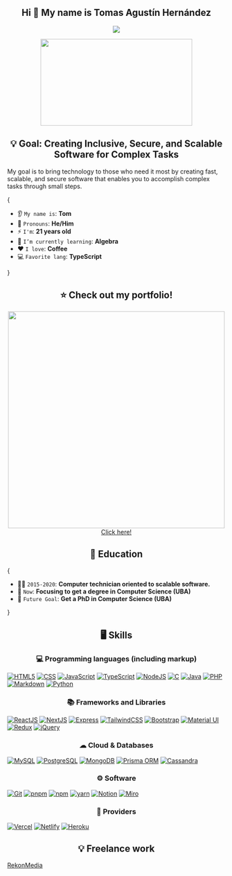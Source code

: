 <h2 align="center"> Hi 👋 My name is Tomas Agustín Hernández </h2>
<p align="center">
    <img src="https://komarev.com/ghpvc/?username=tomihq"/> 
</p>

<p align="center" style="object-fit: cover;">
    <img src="https://media.tenor.com/2ePv10lBD6EAAAAd/cat-kitty.gif" width=350 height=200 /> 
</p>

<h2 align="center">💡 Goal: Creating Inclusive, Secure, and Scalable Software for Complex Tasks</h2>
<p>My goal is to bring technology to those who need it most by creating fast, scalable, and secure software that enables you to accomplish complex tasks through small steps.</p>

{  

* 👂 `My name is`: **Tom**
* 👩 `Pronouns`: **He/Him**
* ⚡ `I'm`: **21 years old**
* 🌱 `I’m currently learning`: **Algebra**
* ❤️ `I love`: **Coffee**  
* 💻 `Favorite lang`: **TypeScript**
  
}


<h2 align="center"> ⭐ Check out my portfolio! </h2>
<p align="center">
    <a href="https://tomihq-portfolio-v2.vercel.app/" target="_blank"> <img src="https://i.imgur.com/HYdhT58.png" width=500  type="png"/> </a>
    <br/>
    <a href="https://tomihq-portfolio-v2.vercel.app/" target="_blank"> Click here!</a>
</p>
  


<h2 align="center">📘 Education </h2>
{  

* 👨‍🎓 `2015-2020`: **Computer technician oriented to scalable software.**
* 📘 `Now`: **Focusing to get a degree in Computer Science (UBA)**
* 🌟 `Future Goal`: **Get a PhD in Computer Science (UBA)**

}

<h2 align="center">🖥️ Skills </h2>
<h3 align="center"> 💻 Programming languages (including markup) </h3>
<a href="https://img.shields.io/badge/HTML5-E34F26?style=for-the-badge&logo=html5&logoColor=white"><img alt="HTML5" src="https://img.shields.io/badge/HTML5-E34F26?style=for-the-badge&logo=html5&logoColor=white"></a>
<a href="https://img.shields.io/badge/CSS3-1572B6?style=for-the-badge&logo=css3&logoColor=white"><img alt="CSS" src="https://img.shields.io/badge/CSS3-1572B6?style=for-the-badge&logo=css3&logoColor=white"></a>
<a href="https://img.shields.io/badge/JavaScript-323330?style=for-the-badge&logo=javascript&logoColor=F7DF1E"><img alt="JavaScript" src="https://img.shields.io/badge/JavaScript-323330?style=for-the-badge&logo=javascript&logoColor=F7DF1E"></a>
<a href="https://img.shields.io/badge/TypeScript-007ACC?style=for-the-badge&logo=typescript&logoColor=white"><img alt="TypeScript" src="https://img.shields.io/badge/TypeScript-007ACC?style=for-the-badge&logo=typescript&logoColor=white"></a>
<a href="https://img.shields.io/badge/Node.js-43853D?style=for-the-badge&logo=node.js&logoColor=white"><img alt="NodeJS" src="https://img.shields.io/badge/Node.js-43853D?style=for-the-badge&logo=node.js&logoColor=white"></a>
<a href="https://img.shields.io/badge/C-00599C?style=for-the-badge&logo=c&logoColor=white"><img alt="C" src="https://img.shields.io/badge/C-00599C?style=for-the-badge&logo=c&logoColor=white"></a>
<a href="https://img.shields.io/badge/Java-ED8B00?style=for-the-badge&logo=openjdk&logoColor=white"><img alt="Java" src="https://img.shields.io/badge/Java-ED8B00?style=for-the-badge&logo=openjdk&logoColor=white"></a>
<a href="https://img.shields.io/badge/PHP-777BB4?style=for-the-badge&logo=php&logoColor=white"><img alt="PHP" src="https://img.shields.io/badge/PHP-777BB4?style=for-the-badge&logo=php&logoColor=white"></a>
<a href="https://img.shields.io/badge/Markdown-000000?style=for-the-badge&logo=markdown&logoColor=white"><img alt="Markdown" src="https://img.shields.io/badge/Markdown-000000?style=for-the-badge&logo=markdown&logoColor=white"></a>
<a href="https://img.shields.io/badge/Python-3776AB?style=for-the-badge&logo=python&logoColor=white"><img alt="Python" src="https://img.shields.io/badge/Python-3776AB?style=for-the-badge&logo=python&logoColor=white"></a>


<h3 align="center"> 📚 Frameworks and Libraries </h3>
<a href="https://img.shields.io/badge/React-20232A?style=for-the-badge&logo=react&logoColor=61DAFB"><img alt="ReactJS" src="https://img.shields.io/badge/React-20232A?style=for-the-badge&logo=react&logoColor=61DAFB"></a>
<a href="https://img.shields.io/badge/Next-black?style=for-the-badge&logo=next.js&logoColor=white"><img alt="NextJS" src="https://img.shields.io/badge/Next-black?style=for-the-badge&logo=next.js&logoColor=white"></a>
<a href="https://img.shields.io/badge/Express.js-404D59?style=for-the-badge"><img alt="Express" src="https://img.shields.io/badge/Express.js-404D59?style=for-the-badge"></a>
<a href="https://img.shields.io/badge/Tailwind_CSS-38B2AC?style=for-the-badge&logo=tailwind-css&logoColor=white"><img alt="TailwindCSS" src="https://img.shields.io/badge/Tailwind_CSS-38B2AC?style=for-the-badge&logo=tailwind-css&logoColor=white"></a>
<a href="https://img.shields.io/badge/Bootstrap-563D7C?style=for-the-badge&logo=bootstrap&logoColor=white"><img alt="Bootstrap" src="https://img.shields.io/badge/Bootstrap-563D7C?style=for-the-badge&logo=bootstrap&logoColor=white"></a>
<a href="https://img.shields.io/badge/Material--UI-0081CB?style=for-the-badge&logo=material-ui&logoColor=white"><img alt="Material UI" src="https://img.shields.io/badge/Material--UI-0081CB?style=for-the-badge&logo=material-ui&logoColor=white"></a>
<a href="https://img.shields.io/badge/Redux-593D88?style=for-the-badge&logo=redux&logoColor=white"><img alt="Redux" src="https://img.shields.io/badge/Redux-593D88?style=for-the-badge&logo=redux&logoColor=white"></a>
<a href="https://img.shields.io/badge/jQuery-0769AD?style=for-the-badge&logo=jquery&logoColor=white"><img alt="jQuery" src="https://img.shields.io/badge/jQuery-0769AD?style=for-the-badge&logo=jquery&logoColor=white"></a>
<h3 align="center"> ☁ Cloud & Databases </h3>
<a href="https://img.shields.io/badge/MySQL-00000F?style=for-the-badge&logo=mysql&logoColor=white"><img alt="MySQL" src="https://img.shields.io/badge/MySQL-00000F?style=for-the-badge&logo=mysql&logoColor=white"></a>
<a href="https://img.shields.io/badge/PostgreSQL-316192?style=for-the-badge&logo=postgresql&logoColor=white"><img alt="PostgreSQL" src="https://img.shields.io/badge/PostgreSQL-316192?style=for-the-badge&logo=postgresql&logoColor=white"></a>
<a href="https://img.shields.io/badge/MongoDB-4EA94B?style=for-the-badge&logo=mongodb&logoColor=white"><img alt="MongoDB" src="https://img.shields.io/badge/MongoDB-4EA94B?style=for-the-badge&logo=mongodb&logoColor=white"></a>
<a href="https://img.shields.io/badge/Prisma-3982CE?style=for-the-badge&logo=Prisma&logoColor=white"><img alt="Prisma ORM" src="https://img.shields.io/badge/Prisma-3982CE?style=for-the-badge&logo=Prisma&logoColor=white"></a>
<a href="https://img.shields.io/badge/Cassandra-1287B1?style=for-the-badge&logo=apache%20cassandra&logoColor=white"><img alt="Cassandra" src="https://img.shields.io/badge/Cassandra-1287B1?style=for-the-badge&logo=apache%20cassandra&logoColor=white"></a>

<h3 align="center"> ⚙ Software </h3>
<a href="https://img.shields.io/badge/GIT-E44C30?style=for-the-badge&logo=git&logoColor=white"><img alt="Git" src="https://img.shields.io/badge/GIT-E44C30?style=for-the-badge&logo=git&logoColor=white"></a>
<a href="https://img.shields.io/badge/pnpm-%234a4a4a.svg?style=for-the-badge&logo=pnpm&logoColor=f69220"><img alt="pnpm" src="https://img.shields.io/badge/pnpm-%234a4a4a.svg?style=for-the-badge&logo=pnpm&logoColor=f69220"></a>
<a href="https://img.shields.io/badge/NPM-%23CB3837.svg?style=for-the-badge&logo=npm&logoColor=white"><img alt="npm" src="https://img.shields.io/badge/NPM-%23CB3837.svg?style=for-the-badge&logo=npm&logoColor=white"></a>
<a href="https://img.shields.io/badge/yarn-%232C8EBB.svg?style=for-the-badge&logo=yarn&logoColor=white"><img alt="yarn" src="https://img.shields.io/badge/yarn-%232C8EBB.svg?style=for-the-badge&logo=yarn&logoColor=white"></a>
<a href="https://img.shields.io/badge/Notion-000000?style=for-the-badge&logo=notion&logoColor=white"><img alt="Notion" src="https://img.shields.io/badge/Notion-000000?style=for-the-badge&logo=notion&logoColor=white"></a>
<a href="https://img.shields.io/badge/Miro-050038?style=for-the-badge&logo=Miro&logoColor=white"><img alt="Miro" src="https://img.shields.io/badge/Miro-050038?style=for-the-badge&logo=Miro&logoColor=white"></a>

<h3 align="center"> 🔌 Providers </h3>
<a href="https://img.shields.io/badge/Vercel-000000?style=for-the-badge&logo=vercel&logoColor=white"><img alt="Vercel" src="https://img.shields.io/badge/Vercel-000000?style=for-the-badge&logo=vercel&logoColor=white"></a>
<a href="https://img.shields.io/badge/Netlify-00C7B7?style=for-the-badge&logo=netlify&logoColor=white"><img alt="Netlify" src="https://img.shields.io/badge/Netlify-00C7B7?style=for-the-badge&logo=netlify&logoColor=white"></a>
<a href="https://img.shields.io/badge/Heroku-430098?style=for-the-badge&logo=heroku&logoColor=white"><img alt="Heroku" src="https://img.shields.io/badge/Heroku-430098?style=for-the-badge&logo=heroku&logoColor=white"></a>

<h2 align="center">💡 Freelance work </h2>
<a href="https://rekon-media.vercel.app/" target="_blank"> RekonMedia </a>
